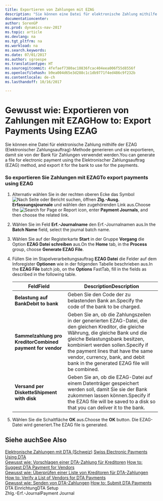 ```yaml
---
title: Exportieren von Zahlungen mit EZAG
description: "Sie können eine Datei für elektronische Zahlung mithilfe der EZAG (Elektronischer Zahlungsauftrag)-Methode generieren und sie exportieren, damit sie von der Bank für Zahlungen verwendet werden."
documentationcenter: 
author: SorenGP
ms.prod: dynamics-nav-2017
ms.topic: article
ms.devlang: na
ms.tgt_pltfrm: na
ms.workload: na
ms.search.keywords: 
ms.date: 07/01/2017
ms.author: sgroespe
ms.translationtype: HT
ms.sourcegitcommit: 4fefaef7380ac10836fcac404eea006f55d8556f
ms.openlocfilehash: b9ea004d65e3d288c1c1db9771f4ed486c9f232b
ms.contentlocale: de-ch
ms.lasthandoff: 10/16/2017

---
```

# <a name="how-to-export-payments-using-ezag"></a><span data-ttu-id="f4f85-103">Gewusst wie: Exportieren von Zahlungen mit EZAG</span><span class="sxs-lookup"><span data-stu-id="f4f85-103">How to: Export Payments Using EZAG</span></span>
<span data-ttu-id="f4f85-104">Sie können eine Datei für elektronische Zahlung mithilfe der EZAG (Elektronischer Zahlungsauftrag)-Methode generieren und sie exportieren, damit sie von der Bank für Zahlungen verwendet werden.</span><span class="sxs-lookup"><span data-stu-id="f4f85-104">You can generate a file for electronic payment using the Elektronischer Zahlungsauftrag (EZAG) method, and export it for the bank to use for the payments.</span></span>  
  
### <a name="to-export-payments-using-ezag"></a><span data-ttu-id="f4f85-105">So exportieren Sie Zahlungen mit EZAG</span><span class="sxs-lookup"><span data-stu-id="f4f85-105">To export payments using EZAG</span></span>  
  
1.  <span data-ttu-id="f4f85-106">Alternativ wählen Sie in der rechten oberen Ecke das Symbol ![Nach Seite oder Bericht suchen](media/ui-search/search_small.png "Nach Seite oder Bericht suchen"), öffnen **Zlg.-Ausg. Erfassungsjournale** und wählen den zugehörenden Link aus.</span><span class="sxs-lookup"><span data-stu-id="f4f85-106">Choose the ![Search for Page or Report](media/ui-search/search_small.png "Search for Page or Report icon") icon, enter **Payment Journals**, and then choose the related link.</span></span>  
  
2.  <span data-ttu-id="f4f85-107">Wählen Sie im Feld **Erf.-Journalname** den Erf.-Journalnamen aus.</span><span class="sxs-lookup"><span data-stu-id="f4f85-107">In the **Batch Name** field, select the journal batch name.</span></span>  
  
3.  <span data-ttu-id="f4f85-108">Wählen Sie auf der Registerkarte **Start** in der Gruppe **Vorgang** die Option **EZAG Datei schreiben** aus.</span><span class="sxs-lookup"><span data-stu-id="f4f85-108">On the **Home** tab, in the **Process** group, choose **Generate EZAG File**.</span></span>  
  
4.  <span data-ttu-id="f4f85-109">Füllen Sie im Stapelverarbeitungsauftrag **EZAG Datei** die Felder auf dem Inforegister **Optionen** wie in der folgenden Tabelle beschrieben aus.</span><span class="sxs-lookup"><span data-stu-id="f4f85-109">In the **EZAG File** batch job, on the **Options** FastTab, fill in the fields as described in the following table.</span></span>  
  
    |<span data-ttu-id="f4f85-110">Feld</span><span class="sxs-lookup"><span data-stu-id="f4f85-110">Field</span></span>|<span data-ttu-id="f4f85-111">Description</span><span class="sxs-lookup"><span data-stu-id="f4f85-111">Description</span></span>|  
    |---------------------------------|---------------------------------------|  
    |<span data-ttu-id="f4f85-112">**Belastung auf Bank**</span><span class="sxs-lookup"><span data-stu-id="f4f85-112">**Debit to bank**</span></span>|<span data-ttu-id="f4f85-113">Geben Sie den Code der zu belastenden Bank an.</span><span class="sxs-lookup"><span data-stu-id="f4f85-113">Specify the code of the bank to be charged.</span></span>|  
    |<span data-ttu-id="f4f85-114">**Sammelzahlung pro Kreditor**</span><span class="sxs-lookup"><span data-stu-id="f4f85-114">**Combined payment for vendor**</span></span>|<span data-ttu-id="f4f85-115">Geben Sie an, ob die Zahlungszeilen in der generierten EZAG-Datei, die den gleichen Kreditor, die gleiche Währung, die gleiche Bank und die gleiche Belastungsbank besitzen, kombiniert werden sollen.</span><span class="sxs-lookup"><span data-stu-id="f4f85-115">Specify if the payment lines that have the same vendor, currency, bank, and debit bank in the generated EZAG file will be combined.</span></span>|  
    |<span data-ttu-id="f4f85-116">**Versand per Diskette**</span><span class="sxs-lookup"><span data-stu-id="f4f85-116">**Shipment with disk**</span></span>|<span data-ttu-id="f4f85-117">Geben Sie an, ob die EZAG-Datei auf einem Datenträger gespeichert werden soll, damit Sie sie der Bank zukommen lassen können.</span><span class="sxs-lookup"><span data-stu-id="f4f85-117">Specify if the EZAG file will be saved to a disk so that you can deliver it to the bank.</span></span>|  
  
5.  <span data-ttu-id="f4f85-118">Wählen Sie die Schaltfläche **OK** aus.</span><span class="sxs-lookup"><span data-stu-id="f4f85-118">Choose the **OK** button.</span></span> <span data-ttu-id="f4f85-119">Die EZAG-Datei wird generiert.</span><span class="sxs-lookup"><span data-stu-id="f4f85-119">The EZAG file is generated.</span></span>  
  
## <a name="see-also"></a><span data-ttu-id="f4f85-120">Siehe auch</span><span class="sxs-lookup"><span data-stu-id="f4f85-120">See Also</span></span>  
 <span data-ttu-id="f4f85-121">[Elektronische Zahlungen mit DTA (Schweiz)](swiss-electronic-payments-using-dta.md) </span><span class="sxs-lookup"><span data-stu-id="f4f85-121">[Swiss Electronic Payments Using DTA](swiss-electronic-payments-using-dta.md) </span></span>  
 <span data-ttu-id="f4f85-122">[Gewusst wie: Vorschlagen einer DTA-Zahlung für Kreditoren](how-to-suggest-dta-payment-for-vendors.md) </span><span class="sxs-lookup"><span data-stu-id="f4f85-122">[How to: Suggest DTA Payment for Vendors](how-to-suggest-dta-payment-for-vendors.md) </span></span>  
 <span data-ttu-id="f4f85-123">[Gewusst wie: Überprüfen einer Liste von Kreditoren für DTA-Zahlungen](how-to-verify-a-list-of-vendors-for-dta-payments.md) </span><span class="sxs-lookup"><span data-stu-id="f4f85-123">[How to: Verify a List of Vendors for DTA Payments](how-to-verify-a-list-of-vendors-for-dta-payments.md) </span></span>  
 <span data-ttu-id="f4f85-124">[Gewusst wie: Senden von DTA-Zahlungen](how-to-submit-dta-payments.md) </span><span class="sxs-lookup"><span data-stu-id="f4f85-124">[How to: Submit DTA Payments](how-to-submit-dta-payments.md) </span></span>  
 <span data-ttu-id="f4f85-125">DTA Einrichtung</span><span class="sxs-lookup"><span data-stu-id="f4f85-125">DTA Setup</span></span>   
 <span data-ttu-id="f4f85-126">Zhlg.-Erf.-Journal</span><span class="sxs-lookup"><span data-stu-id="f4f85-126">Payment Journal</span></span>
